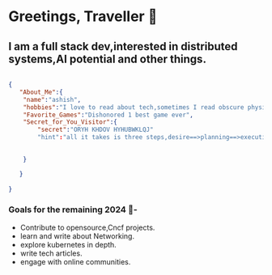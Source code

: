 
# Greetings, Traveller :wave:

## I am a full stack dev,interested in distributed systems,AI potential and other things.


```json

{
   "About_Me":{
    "name":"ashish",
    "hobbies":"I love to read about tech,sometimes I read obscure physics books with wild theories.",
    "Favorite_Games":"Dishonored 1 best game ever",
    "Secret_for_You_Visitor":{
        "secret":"ORYH KHDOV HYHUBWKLQJ"
        "hint":"all it takes is three steps,desire==>planning==>execution"

        
    }

   }
    
}
```

### Goals for the remaining 2024 :crystal_ball:- 
- Contribute to opensource,Cncf projects.
- learn and write about Networking.
- explore kubernetes in depth.
- write tech articles.
- engage with online communities.